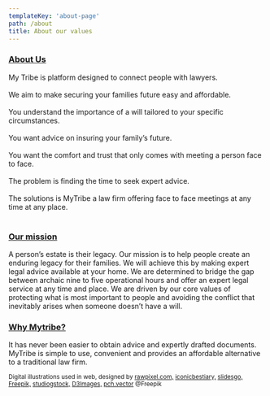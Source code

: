 ```yaml
---
templateKey: 'about-page'
path: /about
title: About our values
---
```


### <ins>About Us</ins>

My Tribe is platform designed to connect people with lawyers.<br><br>
We aim to make securing your families future easy and affordable.<br><br>
You understand the importance of a will tailored to your specific circumstances.<br><br>
You want advice on insuring your family’s future.<br><br>
You want the comfort and trust that only comes with meeting a person face to face.<br><br>
The problem is finding the time to seek expert advice.<br><br>
The solutions is MyTribe a law firm offering face to face meetings at any time at any place.<br><br>

### <ins>Our mission</ins>

A person’s estate is their legacy. Our mission is to help people create an enduring legacy for their families. We will achieve this by making expert legal advice available at your home. We are determined to bridge the gap between archaic nine to five operational hours and offer an expert legal service at any time and place. We are driven by our core values of protecting what is most important to people and avoiding the conflict that inevitably arises when someone doesn’t have a will.

### <ins>Why Mytribe?</ins>

It has never been easier to obtain advice and expertly drafted documents. MyTribe is simple to use, convenient and provides an affordable alternative to a traditional law firm.

<sub style="text-align: right">Digital illustrations used in web, designed by <a href="http://www.freepik.com">rawpixel.com,</a>
<a href="http://www.freepik.com">iconicbestiary,</a>
<a href="http://www.freepik.com">slidesgo,</a>
<a href="http://www.freepik.com">Freepik,</a>
<a href="http://www.freepik.com">studiogstock,</a>
<a href="http://www.freepik.com">D3Images,</a>
<a href="http://www.freepik.com">pch.vector</a> @Freepik </sub>
